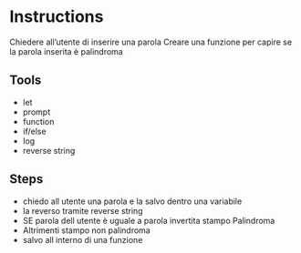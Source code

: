 # Instructions
Chiedere all’utente di inserire una parola Creare una funzione per capire se la parola inserita è palindroma

## Tools
- let
- prompt
- function
- if/else
- log
- reverse string

## Steps
- chiedo all utente una parola e la salvo dentro una variabile
- la reverso tramite reverse string
- SE parola dell utente è uguale a parola invertita stampo Palindroma
- Altrimenti stampo non palindroma
- salvo all interno di una funzione
